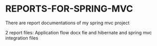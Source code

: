# REPORTS-FOR-SPRING-MVC
There are report documentations of my spring mvc project 

2 report files:
Application flow docx fie
and 
hibernate and spring mvc integration files
